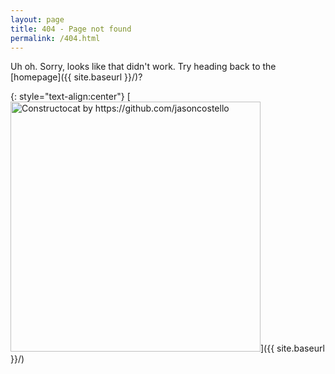 ```yaml
---
layout: page
title: 404 - Page not found
permalink: /404.html
---
```


Uh oh. Sorry, looks like that didn't work. Try heading back to the [homepage]({{ site.baseurl }}/)?

{: style="text-align:center"}
[<img src="{{ site.baseurl }}/images/404.jpg" alt="Constructocat by https://github.com/jasoncostello" style="width: 400px;"/>]({{ site.baseurl }}/)
